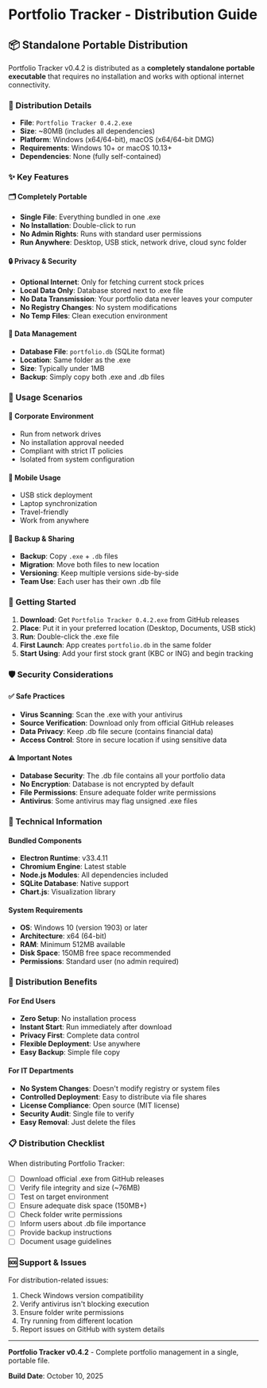 # Portfolio Tracker - Distribution Guide

## 📦 Standalone Portable Distribution

Portfolio Tracker v0.4.2 is distributed as a **completely standalone portable executable** that requires no installation and works with optional internet connectivity.

### 🎯 Distribution Details

- **File**: `Portfolio Tracker 0.4.2.exe`
- **Size**: ~80MB (includes all dependencies)
- **Platform**: Windows (x64/64-bit), macOS (x64/64-bit DMG)
- **Requirements**: Windows 10+ or macOS 10.13+
- **Dependencies**: None (fully self-contained)

### ✨ Key Features

#### 🗂️ Completely Portable
- **Single File**: Everything bundled in one .exe
- **No Installation**: Double-click to run
- **No Admin Rights**: Runs with standard user permissions
- **Run Anywhere**: Desktop, USB stick, network drive, cloud sync folder

#### 🔒 Privacy & Security
- **Optional Internet**: Only for fetching current stock prices
- **Local Data Only**: Database stored next to .exe file
- **No Data Transmission**: Your portfolio data never leaves your computer
- **No Registry Changes**: No system modifications
- **No Temp Files**: Clean execution environment

#### 💾 Data Management
- **Database File**: `portfolio.db` (SQLite format)
- **Location**: Same folder as the .exe
- **Size**: Typically under 1MB
- **Backup**: Simply copy both .exe and .db files

### 📁 Usage Scenarios

#### 🏢 Corporate Environment
- Run from network drives
- No installation approval needed
- Compliant with strict IT policies
- Isolated from system configuration

#### 💼 Mobile Usage
- USB stick deployment
- Laptop synchronization
- Travel-friendly
- Work from anywhere

#### 🔄 Backup & Sharing
- **Backup**: Copy `.exe` + `.db` files
- **Migration**: Move both files to new location
- **Versioning**: Keep multiple versions side-by-side
- **Team Use**: Each user has their own .db file

### 🚀 Getting Started

1. **Download**: Get `Portfolio Tracker 0.4.2.exe` from GitHub releases
2. **Place**: Put it in your preferred location (Desktop, Documents, USB stick)
3. **Run**: Double-click the .exe file
4. **First Launch**: App creates `portfolio.db` in the same folder
5. **Start Using**: Add your first stock grant (KBC or ING) and begin tracking

### 🛡️ Security Considerations

#### ✅ Safe Practices
- **Virus Scanning**: Scan the .exe with your antivirus
- **Source Verification**: Download only from official GitHub releases
- **Data Privacy**: Keep .db file secure (contains financial data)
- **Access Control**: Store in secure location if using sensitive data

#### ⚠️ Important Notes
- **Database Security**: The .db file contains all your portfolio data
- **No Encryption**: Database is not encrypted by default
- **File Permissions**: Ensure adequate folder write permissions
- **Antivirus**: Some antivirus may flag unsigned .exe files

### 🔧 Technical Information

#### Bundled Components
- **Electron Runtime**: v33.4.11
- **Chromium Engine**: Latest stable
- **Node.js Modules**: All dependencies included
- **SQLite Database**: Native support
- **Chart.js**: Visualization library

#### System Requirements
- **OS**: Windows 10 (version 1903) or later
- **Architecture**: x64 (64-bit)
- **RAM**: Minimum 512MB available
- **Disk Space**: 150MB free space recommended
- **Permissions**: Standard user (no admin required)

### 🎉 Distribution Benefits

#### For End Users
- **Zero Setup**: No installation process
- **Instant Start**: Run immediately after download
- **Privacy First**: Complete data control
- **Flexible Deployment**: Use anywhere
- **Easy Backup**: Simple file copy

#### For IT Departments
- **No System Changes**: Doesn't modify registry or system files
- **Controlled Deployment**: Easy to distribute via file shares
- **License Compliance**: Open source (MIT license)
- **Security Audit**: Single file to verify
- **Easy Removal**: Just delete the files

### 📋 Distribution Checklist

When distributing Portfolio Tracker:

- [ ] Download official .exe from GitHub releases
- [ ] Verify file integrity and size (~76MB)
- [ ] Test on target environment
- [ ] Ensure adequate disk space (150MB+)
- [ ] Check folder write permissions
- [ ] Inform users about .db file importance
- [ ] Provide backup instructions
- [ ] Document usage guidelines

### 🆘 Support & Issues

For distribution-related issues:
1. Check Windows version compatibility
2. Verify antivirus isn't blocking execution
3. Ensure folder write permissions
4. Try running from different location
5. Report issues on GitHub with system details

---

**Portfolio Tracker v0.4.2** - Complete portfolio management in a single, portable file.

**Build Date**: October 10, 2025